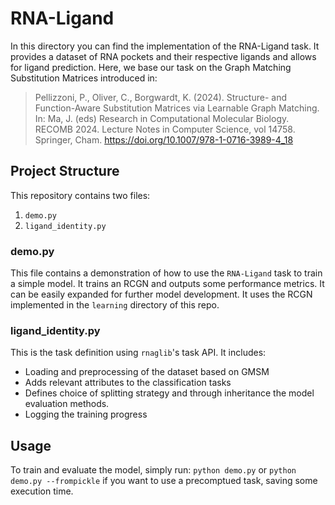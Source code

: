 # RNA-Ligand

In this directory you can find the implementation of the RNA-Ligand task. It provides a dataset of RNA pockets and their respective ligands and allows for ligand prediction. Here, we base our task on the Graph Matching Substitution Matrices introduced in:

> Pellizzoni, P., Oliver, C., Borgwardt, K. (2024). Structure- and Function-Aware Substitution Matrices via Learnable Graph Matching. In: Ma, J. (eds) Research in Computational Molecular Biology. RECOMB 2024. Lecture Notes in Computer Science, vol 14758. Springer, Cham. https://doi.org/10.1007/978-1-0716-3989-4_18

## Project Structure

This repository contains two files:

1. `demo.py`
2. `ligand_identity.py`

### demo.py

This file contains a demonstration of how to use the `RNA-Ligand` task to train a simple model. It trains an RCGN and outputs some performance metrics. It can be easily expanded for further model development. It uses the RCGN implemented in the `learning` directory of this repo.

### ligand_identity.py

This is the task definition using `rnaglib`'s task API. It includes:
- Loading and preprocessing of the dataset based on GMSM
- Adds relevant attributes to the classification tasks
- Defines choice of splitting strategy and through inheritance the model evaluation methods.
- Logging the training progress

## Usage

To train and evaluate the model, simply run: `python demo.py` or `python demo.py --frompickle` if you want to use a precomptued task, saving some execution time.